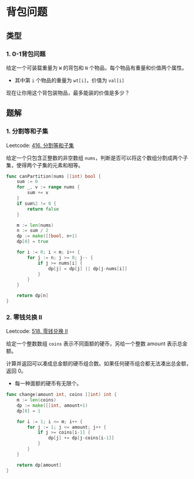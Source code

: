 # 背包问题

## 类型

### 1. 0-1背包问题

给定一个可装载重量为 `W` 的背包和 `N` 个物品，每个物品有重量和价值两个属性。

- 其中第 `i` 个物品的重量为 `wt[i]`，价值为 `val[i]`

现在让你用这个背包装物品，最多能装的价值是多少？

## 题解

### 1. 分割等和子集

Leetcode: [416. 分割等和子集](https://leetcode-cn.com/problems/partition-equal-subset-sum/)

给定一个只包含正整数的非空数组 `nums`，判断是否可以将这个数组分割成两个子集，使得两个子集的元素和相等。

```go
func canPartition(nums []int) bool {
	sum := 0
	for _, v := range nums {
		sum += v
	}
	if sum%2 != 0 {
		return false
	}

	m := len(nums)
	n := sum / 2
	dp := make([]bool, n+1)
	dp[0] = true

	for i := 0; i < m; i++ {
		for j := n; j >= 0; j-- {
			if j >= nums[i] {
				dp[j] = dp[j] || dp[j-nums[i]]
			}
		}
	}

	return dp[n]
}
```

### 2. 零钱兑换 II

Leetcode: [518. 零钱兑换 II](https://leetcode-cn.com/problems/coin-change-2/)

给定一个整数数组 `coins` 表示不同面额的硬币，另给一个整数 amount 表示总金额。

计算并返回可以凑成总金额的硬币组合数。如果任何硬币组合都无法凑出总金额，返回 0。

- 每一种面额的硬币有无限个。 

```go
func change(amount int, coins []int) int {
	m := len(coins)
	dp := make([]int, amount+1)
	dp[0] = 1

	for i := 1; i <= m; i++ {
		for j := 1; j <= amount; j++ {
			if j >= coins[i-1] {
				dp[j] += dp[j-coins[i-1]]
			}
		}
	}

	return dp[amount]
}
```

